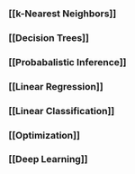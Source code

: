 ### [[k-Nearest Neighbors]]
### [[Decision Trees]]
### [[Probabalistic Inference]]
### [[Linear Regression]]
### [[Linear Classification]]
### [[Optimization]]
### [[Deep Learning]]